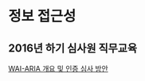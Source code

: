 # 정보 접근성
## 2016년 하기 심사원 직무교육
[WAI-ARIA 개요 및 인증 심사 방안](https://github.com/seulbinim/aria/aria.pdf)
